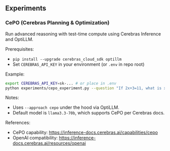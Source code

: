 ## Experiments

### CePO (Cerebras Planning & Optimization)

Run advanced reasoning with test-time compute using Cerebras Inference and OptiLLM.

Prerequisites:
- `pip install --upgrade cerebras_cloud_sdk optillm`
- Set `CEREBRAS_API_KEY` in your environment (or `.env` in repo root)

Example:

```bash
export CEREBRAS_API_KEY=sk-... # or place in .env
python experiments/cepo_experiment.py --question "If 2x+3=11, what is x?" --verbose
```

Notes:
- Uses `--approach cepo` under the hood via OptiLLM.
- Default model is `llama3.3-70b`, which supports CePO per Cerebras docs.

References:
- CePO capability: https://inference-docs.cerebras.ai/capabilities/cepo
- OpenAI compatibility: https://inference-docs.cerebras.ai/resources/openai

